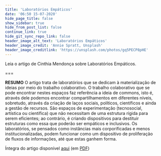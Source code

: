 ```yaml
---
title: 'Laboratórios Empáticos'
date: '06:50 15-07-2020'
hide_page_title: false
show_sidebar: true
hide_from_post_list: false
continue_link: true
hide_git_sync_repo_link: false
header_image_alt_text: 'Laboratórios Empáticos'
header_image_credit: 'Annie Spratt, Unsplash'
header_image_creditlink: 'https://unsplash.com/photos/gq5PECP8pHE'
---
```


Leia o artigo de Cinthia Mendonça sobre Laboratórios Empáticos.

===

**RESUMO** O artigo trata de laboratórios que se dedicam à materialização de ideias por meio do trabalho colaborativo. O trabalho colaborativo que se pode encontrar nestes espaços faz referência a ideia de commons, isto é, através dele podemos encontrar compartilhamentos em diferentes níveis, sobretudo, através da criação de laços sociais, políticos, científicos e ainda a gestão de recursos. São espaços de experimentação (tecnosocial, artística ou científica) que não necessitam de uma estrutura rígida para serem eficientes; ao contrário, é criando dispositivos para destituir estruturas como essa que poderão ser empáticos e inclusivos.   Os laboratórios, se pensados como instâncias mais corporificadas e menos institucionalizadas, podem funcionar como um dispositivo de proliferação de fluxos de informações, até que estas ganhem forma.

Íntegra do artigo disponível [aqui](http://revista.ibict.br/liinc/article/view/3902) (em [PDF](http://revista.ibict.br/liinc/article/view/3902/3224))